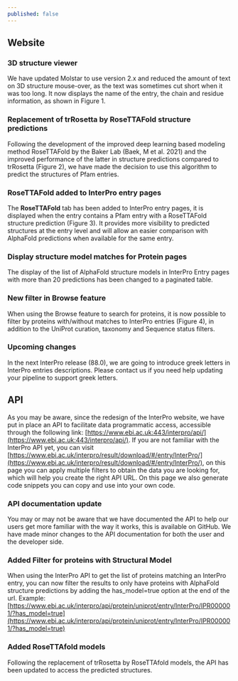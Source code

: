 ```yaml
---
published: false
---
```

## Website

### 3D structure viewer
We have updated Molstar to use version 2.x and reduced the amount of text on 3D structure mouse-over, as the text was sometimes cut short when it was too long. It now displays the name of the entry, the chain and residue information, as shown in Figure 1.

### Replacement of trRosetta by RoseTTAFold structure predictions
Following the development of the improved deep learning based modeling method RoseTTAFold by the Baker Lab (Baek, M et al. 2021) and the improved performance of the latter in structure predictions compared to trRosetta (Figure 2), we have made the decision to use this algorithm to predict the structures of Pfam entries.

### RoseTTAFold added to InterPro entry pages
The **RoseTTAFold** tab has been added to InterPro entry pages, it is displayed when the entry contains a Pfam entry with a RoseTTAFold structure prediction (Figure 3). It provides more visibility to predicted structures at the entry level and will allow an easier comparison with AlphaFold predictions when available for the same entry.

### Display structure model matches for Protein pages
The display of the list of AlphaFold structure models in InterPro Entry pages with more than 20 predictions has been changed to a paginated table.

### New filter in Browse feature
When using the Browse feature to search for proteins, it is now possible to filter by proteins with/without matches to InterPro entries (Figure 4), in addition to the UniProt curation, taxonomy and Sequence status filters.

### Upcoming changes
In the next InterPro release (88.0), we are going to introduce greek letters in InterPro entries descriptions. Please contact us if you need help updating your pipeline to support greek letters.

## API

As you may be aware, since the redesign of the InterPro website, we have put in place an API to facilitate data programmatic access, accessible through the following link: [https://www.ebi.ac.uk:443/interpro/api/](https://www.ebi.ac.uk:443/interpro/api/). 
If you are not familiar with the InterPro API yet, you can visit [https://www.ebi.ac.uk/interpro/result/download/#/entry/InterPro/](https://www.ebi.ac.uk/interpro/result/download/#/entry/InterPro/), on this page you can apply multiple filters to obtain the data you are looking for, which will help you create the right API URL. On this page we also generate code snippets you can copy and use into your own code.

### API documentation update
You may or may not be aware that we have documented the API to help our users get more familiar with the way it works, this is available on GitHub.
We have made minor changes to the API documentation for both the user and the developer side.

### Added Filter for proteins with Structural Model
When using the InterPro API to get the list of proteins matching an InterPro entry, you can now filter the results to only have proteins with AlphaFold structure predictions by adding the has_model=true option at the end of the url.
Example: [https://www.ebi.ac.uk/interpro/api/protein/uniprot/entry/InterPro/IPR000001/?has_model=true](https://www.ebi.ac.uk/interpro/api/protein/uniprot/entry/InterPro/IPR000001/?has_model=true)

### Added RoseTTAfold models
Following the replacement of trRosetta by RoseTTAfold models, the API has been updated to access the predicted structures.
